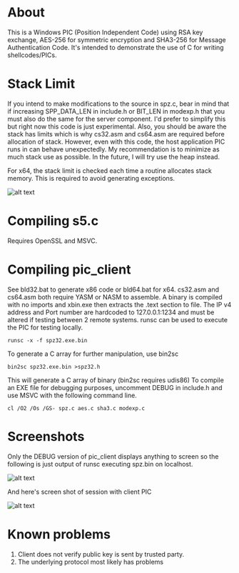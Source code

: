
# About

This is a Windows PIC (Position Independent Code) using RSA key exchange, AES-256 for symmetric encryption and SHA3-256 for Message Authentication Code. It's intended to demonstrate the use of C for writing shellcodes/PICs.

# Stack Limit

If you intend to make modifications to the source in spz.c, bear in mind that if increasing SPP_DATA_LEN in include.h or BIT_LEN in modexp.h that you must also do the same for the server component. I'd prefer to simplify this but right now this code is just experimental. Also, you should be aware the stack has limits which is why cs32.asm and cs64.asm are required before allocation of stack. However, even with this code, the host application PIC runs in can behave unexpectedly. My recommendation is to minimize as much stack use as possible. In the future, I will try use the heap instead.

For x64, the stack limit is checked each time a routine allocates stack memory. This is required to avoid generating exceptions.

![alt text](https://github.com/odzhan/shells/blob/master/s5/pic_client/stack_limit.jpg)

# Compiling s5.c

Requires OpenSSL and MSVC.

# Compiling pic_client

See bld32.bat to generate x86 code or bld64.bat for x64. cs32.asm and cs64.asm both require YASM or NASM to assemble. A binary is compiled with no imports and xbin.exe then extracts the .text section to file. The IP v4 address and Port number are hardcoded to 127.0.0.1:1234 and must be altered if testing between 2 remote systems. runsc can be used to execute the PIC for testing locally.

    runsc -x -f spz32.exe.bin 
    
To generate a C array for further manipulation, use bin2sc
    
    bin2sc spz32.exe.bin >spz32.h

This will generate a C array of binary (bin2sc requires udis86)
To compile an EXE file for debugging purposes, uncomment DEBUG in include.h and use MSVC with the following command line.

    cl /O2 /Os /GS- spz.c aes.c sha3.c modexp.c

# Screenshots

Only the DEBUG version of pic_client displays anything to screen so the following is just output of runsc executing spz.bin on localhost.

![alt text](https://github.com/odzhan/shells/blob/master/s5/pic_client/pic_client_ss.png)

And here's screen shot of session with client PIC

![alt text](https://github.com/odzhan/shells/blob/master/s5/pic_client/s5_server_ss.png)

# Known problems

1. Client does not verify public key is sent by trusted party.
2. The underlying protocol most likely has problems
